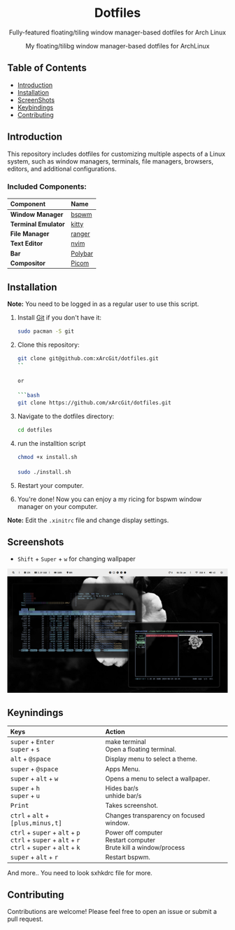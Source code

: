 <!-- Title -->
<h1 align="center"><strong>Dotfiles</strong></h1>

<!-- Description -->

<p align="center">Fully-featured floating/tiling window manager-based dotfiles for Arch Linux</p>
<p align="center">My floating/tilibg window manager-based dotfiles for ArchLinux</p>
<!-- Table of Contents -->

## Table of Contents

- [Introduction](#introduction)
- [Installation](#installation)
- [ScreenShots](#screenshots)
- [Keybindings](#Keybindings)
- [Contributing](#contributing)

<!-- Introduction -->

## Introduction

This repository includes dotfiles for customizing multiple aspects of a Linux system, such as window managers, terminals, file managers, browsers, editors, and additional configurations.

### Included Components:

| **Component**         | **Name**                                      |
| :-------------------- | :-------------------------------------------- |
| **Window Manager**    | [bspwm](https://github.com/baskerville/bspwm) |
| **Terminal Emulator** | [kitty](https://sw.kovidgoyal.net/kitty/)     |
| **File Manager**      | [ranger](https://ranger.github.io/)           |
| **Text Editor**       | [nvim](https://neovim.io/)                    |
| **Bar**               | [Polybar](https://github.com/polybar/polybar) |
| **Compositor**        | [Picom](https://github.com/yshui/picom)                         |

<!-- Installation -->

## Installation

**Note:** You need to be logged in as a regular user to use this script.

1. Install [Git](https://git-scm.com/) if you don't have it:

   ```bash
   sudo pacman -S git
   ```

2. Clone this repository:

   ```bash
   git clone git@github.com:xArcGit/dotfiles.git
   ``

   or

   ```bash
   git clone https://github.com/xArcGit/dotfiles.git
   ```

3. Navigate to the dotfiles directory:

   ```bash
   cd dotfiles
   ```

5. run the installtion script 
    ```bash
    chmod +x install.sh

    sudo ./install.sh
    ```

6. Restart your computer.

7. You're done! Now you can enjoy a my ricing for bspwm window manager on your computer.

**Note:** Edit the `.xinitrc` file and change display settings.

## Screenshots 

- `Shift` + `Super` + `w` for changing wallpaper
<p>
   <img src="screenshot/screenshot_2.png">
</p>

## Keynindings 
| Keys | Action |
|:-|:-|
|<kbd>super</kbd> + <kbd>Enter</kbd><br><kbd>super</kbd> + <kbd>s</kbd> | make terminal<br>Open a floating terminal.
|<kbd>alt</kbd> + <kbd>@space</kbd>| Display menu to select a theme.
|<kbd>super</kbd> + <kbd>@space</kbd>| Apps Menu.
|<kbd>super</kbd> + <kbd>alt</kbd> + <kbd>w</kbd>| Opens a menu to select a wallpaper.
|<kbd>super</kbd> + <kbd>h</kbd><br><kbd>super</kbd> + <kbd>u</kbd>|Hides bar/s<br>unhide bar/s
|<kbd>Print</kbd>| Takes screenshot.
|<kbd>ctrl</kbd> + <kbd>alt</kbd> + <kbd>[plus,minus,t]</kbd>| Changes transparency on focused window.
|<kbd>ctrl</kbd> + <kbd>super</kbd> + <kbd>alt</kbd> + <kbd>p</kbd><br><kbd>ctrl</kbd> + <kbd>super</kbd> + <kbd>alt</kbd> + <kbd>r</kbd><br><kbd>ctrl</kbd> + <kbd>super</kbd> + <kbd>alt</kbd> + <kbd>k| Power off computer<br>Restart computer<br>Brute kill a window/process
|<kbd>super</kbd> + <kbd>alt</kbd> + <kbd>r</kbd>| Restart bspwm.

And more.. You need to look sxhkdrc file for more.


## Contributing

Contributions are welcome! Please feel free to open an issue or submit a pull request.